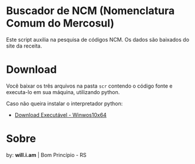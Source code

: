 # Buscador de NCM (Nomenclatura Comum do Mercosul)

Este script auxilia na pesquisa de códigos NCM. Os dados são baixados do site da receita.

# Download

Você baixar os três arquivos na pasta `scr` contendo o código fonte e executa-lo em sua máquina, utilizando python.

Caso não queira instalar o interpretador python:

- [Download Executável - Winwos10x64](dist/)

# Sobre

by: **will.i.am** | Bom Princípio - RS